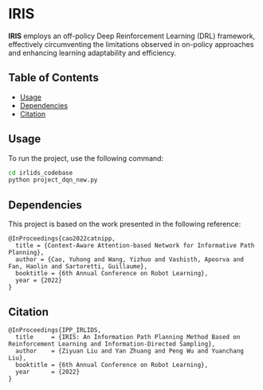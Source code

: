 # IRIS

**IRIS** employs an off-policy Deep Reinforcement Learning (DRL) framework, effectively circumventing the limitations observed in on-policy approaches and enhancing learning adaptability and efficiency.

## Table of Contents

- [Usage](#usage)
- [Dependencies](#dependencies)
- [Citation](#citation)


## Usage

To run the project, use the following command:

```bash
cd irlids_codebase
python project_dqn_new.py
```

## Dependencies

This project is based on the work presented in the following reference:
```
@InProceedings{cao2022catnipp,
  title = {Context-Aware Attention-based Network for Informative Path Planning},
  author = {Cao, Yuhong and Wang, Yizhuo and Vashisth, Apoorva and Fan, Haolin and Sartoretti, Guillaume},
  booktitle = {6th Annual Conference on Robot Learning},
  year = {2022}
}
```

## Citation

```
@InProceedings{IPP_IRLIDS,
  title     = {IRIS: An Information Path Planning Method Based on Reinforcement Learning and Information-Directed Sampling},
  author    = {Ziyuan Liu and Yan Zhuang and Peng Wu and Yuanchang Liu},
  booktitle = {6th Annual Conference on Robot Learning},
  year      = {2022}
}
```



